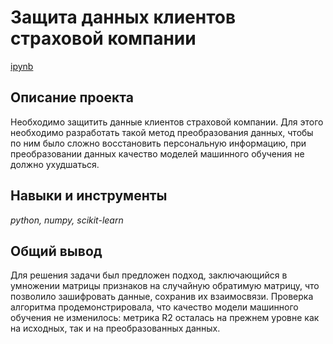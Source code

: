# Защита данных клиентов страховой компании

[ipynb](p11_portfolio.ipynb)

## Описание проекта

Необходимо защитить данные клиентов страховой компании. Для этого необходимо разработать такой метод преобразования данных, чтобы по ним было сложно восстановить персональную информацию, при преобразовании данных качество моделей машинного обучения не должно ухудшаться.

## Навыки и инструменты
*python, numpy, scikit-learn* 

## Общий вывод

Для решения задачи был предложен подход, заключающийся в умножении матрицы признаков на случайную обратимую матрицу, что позволило зашифровать данные, сохранив их взаимосвязи. Проверка алгоритма продемонстрировала, что качество модели машинного обучения не изменилось: метрика R2 осталась на прежнем уровне как на исходных, так и на преобразованных данных.



